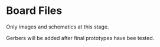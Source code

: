 # Board Files
Only images and schematics at this stage.

Gerbers will be added after final prototypes have bee tested.


